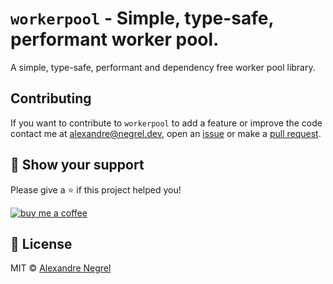 # `workerpool` - Simple, type-safe, performant worker pool.

A simple, type-safe, performant and dependency free worker pool library.

## Contributing

If you want to contribute to `workerpool` to add a feature or improve the code
contact me at [alexandre@negrel.dev](mailto:alexandre@negrel.dev), open an
[issue](https://github.com/negrel/workerpool/issues) or make a
[pull request](https://github.com/negrel/workerpool/pulls).

## :stars: Show your support

Please give a :star: if this project helped you!

[![buy me a coffee](.github/images/bmc-button.png)](https://www.buymeacoffee.com/negrel)

## :scroll: License

MIT © [Alexandre Negrel](https://www.negrel.dev/)
